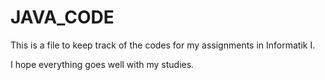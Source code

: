 # JAVA_CODE
This is a file to keep track of the codes for my assignments in Informatik I.

I hope everything goes well with my studies.
